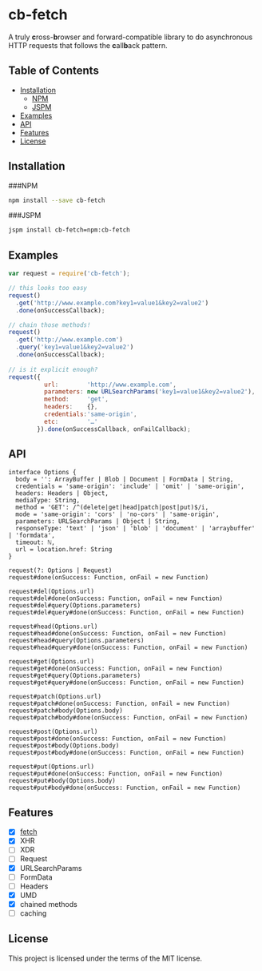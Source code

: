 # cb-fetch

A truly **c**ross-**b**rowser and forward-compatible library to do asynchronous HTTP requests that follows the **c**all**b**ack pattern.

## Table of Contents
  - [Installation](#installation)
    - [NPM](#npm)
    - [JSPM](#jspm)
  - [Examples](#examples)
  - [API](#api)
  - [Features](#features)
  - [License](#license)

## Installation
###NPM
```sh
npm install --save cb-fetch
```
###JSPM
```sh
jspm install cb-fetch=npm:cb-fetch
```
## Examples
```js
var request = require('cb-fetch');

// this looks too easy
request()
  .get('http://www.example.com?key1=value1&key2=value2')
  .done(onSuccessCallback);

// chain those methods!
request()
  .get('http://www.example.com')
  .query('key1=value1&key2=value2')
  .done(onSuccessCallback);
  
// is it explicit enough?
request({
          url:        'http://www.example.com',
          parameters: new URLSearchParams('key1=value1&key2=value2'),
          method:     'get',
          headers:    {},
          credentials:'same-origin',
          etc:        '…'
        }).done(onSuccessCallback, onFailCallback);
```
## API
```
interface Options {
  body = '': ArrayBuffer | Blob | Document | FormData | String,
  credentials = 'same-origin': 'include' | 'omit' | 'same-origin',
  headers: Headers | Object,
  mediaType: String,
  method = 'GET': /^(delete|get|head|patch|post|put)$/i,
  mode = 'same-origin': 'cors' | 'no-cors' | 'same-origin',
  parameters: URLSearchParams | Object | String,
  responseType: 'text' | 'json' | 'blob' | 'document' | 'arraybuffer' | 'formdata',
  timeout: ℕ,
  url = location.href: String
}

request(?: Options | Request)
request#done(onSuccess: Function, onFail = new Function)

request#del(Options.url)
request#del#done(onSuccess: Function, onFail = new Function)
request#del#query(Options.parameters)
request#del#query#done(onSuccess: Function, onFail = new Function)

request#head(Options.url)
request#head#done(onSuccess: Function, onFail = new Function)
request#head#query(Options.parameters)
request#head#query#done(onSuccess: Function, onFail = new Function)

request#get(Options.url)
request#get#done(onSuccess: Function, onFail = new Function)
request#get#query(Options.parameters)
request#get#query#done(onSuccess: Function, onFail = new Function)

request#patch(Options.url)
request#patch#done(onSuccess: Function, onFail = new Function)
request#patch#body(Options.body)
request#patch#body#done(onSuccess: Function, onFail = new Function)

request#post(Options.url)
request#post#done(onSuccess: Function, onFail = new Function)
request#post#body(Options.body)
request#post#body#done(onSuccess: Function, onFail = new Function)

request#put(Options.url)
request#put#done(onSuccess: Function, onFail = new Function)
request#put#body(Options.body)
request#put#body#done(onSuccess: Function, onFail = new Function)
```
## Features
- [x] [fetch](https://fetch.spec.whatwg.org/#fetch-method)
- [x] XHR
- [ ] XDR
- [ ] Request
- [x] URLSearchParams
- [ ] FormData
- [ ] Headers
- [x] UMD
- [x] chained methods
- [ ] caching

## License
This project is licensed under the terms of the MIT license.
